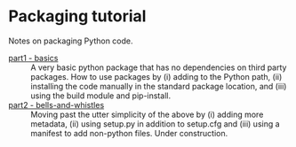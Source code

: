 # Packaging tutorial

Notes on packaging Python code.

<dl>

<dt><a href="part1-basics/README.md">part1 - basics</a></dt>

<dd>A very basic python package that has no dependencies on third party packages. How to use packages by (i) adding to the Python path, (ii) installing the code manually in the standard package location, and (iii) using the build module and pip-install.</dd>

<dt><a href="part2-bells-and-whistles/README.md">part2 - bells-and-whistles</a></dt>

<dd>Moving past the utter simplicity of the above by (i) adding more metadata, (ii) using setup.py in addition to setup.cfg and (iii) using a manifest to add non-python files. Under construction.</dd>

</dl>

